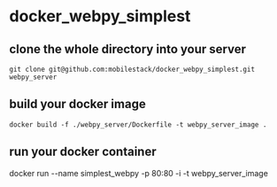 # docker_webpy_simplest## clone the whole directory into your server`git clone git@github.com:mobilestack/docker_webpy_simplest.git webpy_server`## build your docker image`docker build -f ./webpy_server/Dockerfile -t webpy_server_image .`## run your docker containerdocker run --name simplest_webpy -p 80:80 -i -t webpy_server_image